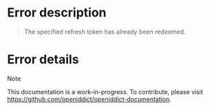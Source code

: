 # Error description

> The specified refresh token has already been redeemed.

# Error details

> [!NOTE]
> This documentation is a work-in-progress. To contribute, please visit https://github.com/openiddict/openiddict-documentation.
